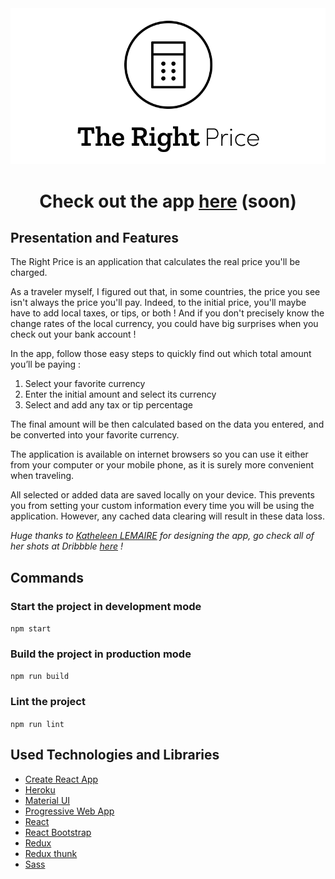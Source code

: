  <div align="center">
 <img alt="The Right Price Logo" src="/public/logo.png"/>
<h1 align="center">Check out the app <a href="https://github.com/BenPrt/the-right-price">here</a> (soon)</h1>
 </div>
 
## Presentation and Features
 
The Right Price is an application that calculates the real price you'll be charged.
 
As a traveler myself, I figured out that, in some countries, the price you see isn't always the price you'll pay. Indeed, to the initial price, you'll maybe have to add local taxes, or tips, or both ! And if you don't precisely know the change rates of the local currency, you could have big surprises when you check out your bank account !

In the app, follow those easy steps to quickly find out which total amount you’ll be paying :

1. Select your favorite currency
2. Enter the initial amount and select its currency
3. Select and add any tax or tip percentage

The final amount will be then calculated based on the data you entered, and be converted into your favorite currency.

The application is available on internet browsers so you can use it either from your computer or your mobile phone, as it is surely more convenient when traveling.

All selected or added data are saved locally on your device. This prevents you from setting your custom information every time you will be using the application. However, any cached data clearing will result in these data loss.

_Huge thanks to [Katheleen LEMAIRE](https://www.linkedin.com/in/katheleenlmr) for designing the app, go check all of her shots at Dribbble [here](https://dribbble.com/katheleen-lmr) !_

## Commands

### Start the project in development mode

`npm start`

### Build the project in production mode

`npm run build`

### Lint the project

`npm run lint`

## Used Technologies and Libraries

- [Create React App](https://github.com/facebook/create-react-app)
- [Heroku](https://www.heroku.com/)
- [Material UI](https://material-ui.com/)
- [Progressive Web App](https://web.dev/progressive-web-apps/)
- [React](https://reactjs.org/)
- [React Bootstrap](https://react-bootstrap.github.io/)
- [Redux](https://redux.js.org/)
- [Redux thunk](https://github.com/reduxjs/redux-thunk)
- [Sass](https://sass-lang.com/)
